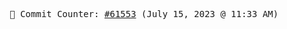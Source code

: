 <p align="center">
    <samp>
        📮 Commit Counter: <a href="https://github.com/Javascript-void0/Javascript-void0/commits/main">#61553</a> (July 15, 2023 @ 11:33 AM)
    </samp>
</p>
